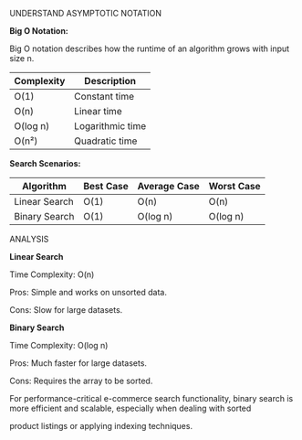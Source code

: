 UNDERSTAND ASYMPTOTIC NOTATION

**Big O Notation:**

Big O notation describes how the runtime of an algorithm grows with input size n.

| Complexity | Description      |
| ---------- | ---------------- |
| O(1)       | Constant time    |
| O(n)       | Linear time      |
| O(log n)   | Logarithmic time |
| O(n²)      | Quadratic time   |


**Search Scenarios:**

| Algorithm     | Best Case | Average Case | Worst Case |
| ------------- | --------- | ------------ | ---------- |
| Linear Search | O(1)      | O(n)         | O(n)       |
| Binary Search | O(1)      | O(log n)     | O(log n)   |



ANALYSIS

**Linear Search**

Time Complexity: O(n)

Pros: Simple and works on unsorted data.

Cons: Slow for large datasets.

**Binary Search**

Time Complexity: O(log n)

Pros: Much faster for large datasets.

Cons: Requires the array to be sorted.

For performance-critical e-commerce search functionality, binary search is more efficient and scalable, especially when dealing with sorted 

product listings or applying indexing techniques.